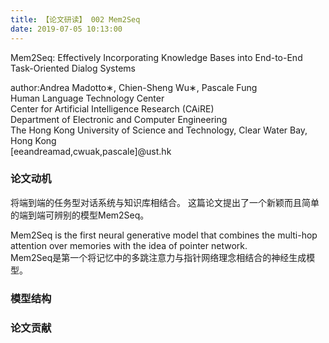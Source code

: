 ```yaml
---
title: 【论文研读】 002 Mem2Seq
date: 2019-07-05 10:13:00
---
```


Mem2Seq: Effectively Incorporating Knowledge Bases into End-to-End Task-Oriented Dialog Systems

author:Andrea Madotto∗, Chien-Sheng Wu∗, Pascale Fung  
Human Language Technology Center  
Center for Artificial Intelligence Research (CAiRE)  
Department of Electronic and Computer Engineering  
The Hong Kong University of Science and Technology, Clear Water Bay, Hong Kong  
[eeandreamad,cwuak,pascale]@ust.hk  


### 论文动机

将端到端的任务型对话系统与知识库相结合。
这篇论文提出了一个新颖而且简单的端到端可辨别的模型Mem2Seq。

Mem2Seq is the first neural generative model that combines the multi-hop attention over memories with the idea of pointer network.  
Mem2Seq是第一个将记忆中的多跳注意力与指针网络理念相结合的神经生成模型。


### 模型结构


### 论文贡献
